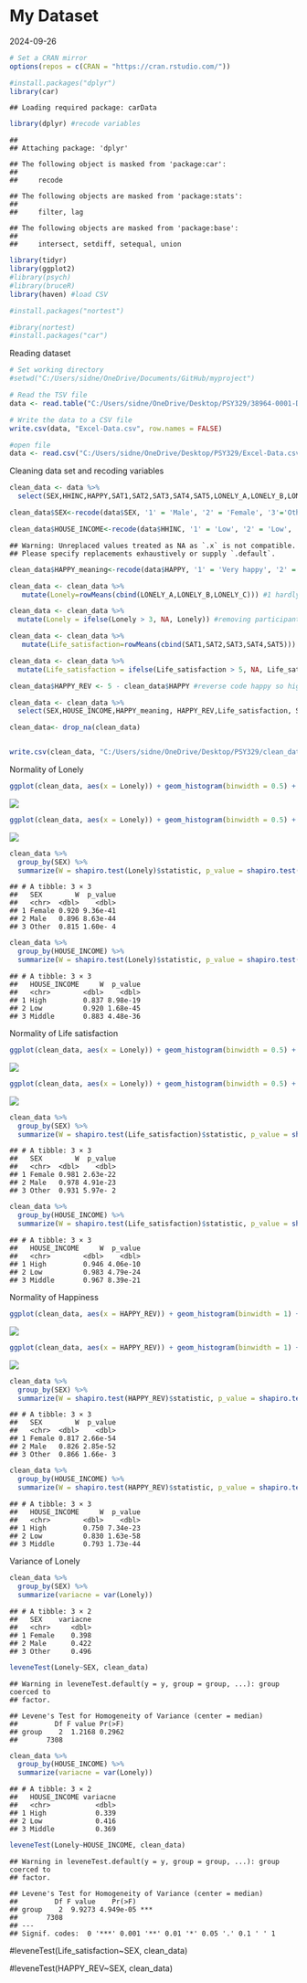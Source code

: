 My Dataset
================
2024-09-26

``` r
# Set a CRAN mirror
options(repos = c(CRAN = "https://cran.rstudio.com/"))
```

``` r
#install.packages("dplyr")
library(car)
```

    ## Loading required package: carData

``` r
library(dplyr) #recode variables
```

    ## 
    ## Attaching package: 'dplyr'

    ## The following object is masked from 'package:car':
    ## 
    ##     recode

    ## The following objects are masked from 'package:stats':
    ## 
    ##     filter, lag

    ## The following objects are masked from 'package:base':
    ## 
    ##     intersect, setdiff, setequal, union

``` r
library(tidyr)
library(ggplot2)
#library(psych)
#library(bruceR)
library(haven) #load CSV

#install.packages("nortest")

#ibrary(nortest)
#install.packages("car")
```

Reading dataset

``` r
# Set working directory
#setwd("C:/Users/sidne/OneDrive/Documents/GitHub/myproject")

# Read the TSV file
data <- read.table("C:/Users/sidne/OneDrive/Desktop/PSY329/38964-0001-Data.tsv", sep = "\t", header = TRUE, fill = TRUE, quote = "")

# Write the data to a CSV file
write.csv(data, "Excel-Data.csv", row.names = FALSE)

#open file
data <- read.csv("C:/Users/sidne/OneDrive/Desktop/PSY329/Excel-Data.csv")
```

Cleaning data set and recoding variables

``` r
clean_data <- data %>%
  select(SEX,HHINC,HAPPY,SAT1,SAT2,SAT3,SAT4,SAT5,LONELY_A,LONELY_B,LONELY_C) 

clean_data$SEX<-recode(data$SEX, '1' = 'Male', '2' = 'Female', '3'='Other')

clean_data$HOUSE_INCOME<-recode(data$HHINC, '1' = 'Low', '2' = 'Low', '3'='Low','4'='Low','5'='Low','6'='Middle','7'='Middle','8'='Middle','9'='Middle','10'='Middle','11'='High','12'='High')
```

    ## Warning: Unreplaced values treated as NA as `.x` is not compatible.
    ## Please specify replacements exhaustively or supply `.default`.

``` r
clean_data$HAPPY_meaning<-recode(data$HAPPY, '1' = 'Very happy', '2' = 'Rather happy', '3'='Not very happy','4'='Not at all happy')

clean_data <- clean_data %>%
   mutate(Lonely=rowMeans(cbind(LONELY_A,LONELY_B,LONELY_C))) #1 hardly ever feel lonely to 5 often feel lonely 

clean_data <- clean_data %>%
  mutate(Lonely = ifelse(Lonely > 3, NA, Lonely)) #removing participants that responded don't know or refused the question

clean_data <- clean_data %>%
   mutate(Life_satisfaction=rowMeans(cbind(SAT1,SAT2,SAT3,SAT4,SAT5))) #1 strongly disagree to 5 strongly agree higher score = higher life satisfaction

clean_data <- clean_data %>%
  mutate(Life_satisfaction = ifelse(Life_satisfaction > 5, NA, Life_satisfaction))

clean_data$HAPPY_REV <- 5 - clean_data$HAPPY #reverse code happy so higher number = happier

clean_data <- clean_data %>%
  select(SEX,HOUSE_INCOME,HAPPY_meaning, HAPPY_REV,Life_satisfaction, SAT1,SAT2,SAT3,SAT4,SAT5,Lonely, LONELY_A,LONELY_B,LONELY_C)

clean_data<- drop_na(clean_data)


write.csv(clean_data, "C:/Users/sidne/OneDrive/Desktop/PSY329/clean_data.csv", row.names = FALSE)
```

Normality of Lonely

``` r
ggplot(clean_data, aes(x = Lonely)) + geom_histogram(binwidth = 0.5) + facet_wrap(~SEX)+theme_classic() #between SEX
```

![](Dataset-analysis_files/figure-gfm/unnamed-chunk-5-1.png)<!-- -->

``` r
ggplot(clean_data, aes(x = Lonely)) + geom_histogram(binwidth = 0.5) + facet_wrap(~HOUSE_INCOME)+theme_classic() #between INCOME
```

![](Dataset-analysis_files/figure-gfm/unnamed-chunk-5-2.png)<!-- -->

``` r
clean_data %>%
  group_by(SEX) %>% 
  summarize(W = shapiro.test(Lonely)$statistic, p_value = shapiro.test(Lonely)$p.value)
```

    ## # A tibble: 3 × 3
    ##   SEX        W  p_value
    ##   <chr>  <dbl>    <dbl>
    ## 1 Female 0.920 9.36e-41
    ## 2 Male   0.896 8.63e-44
    ## 3 Other  0.815 1.60e- 4

``` r
clean_data %>%
  group_by(HOUSE_INCOME) %>% 
  summarize(W = shapiro.test(Lonely)$statistic, p_value = shapiro.test(Lonely)$p.value)
```

    ## # A tibble: 3 × 3
    ##   HOUSE_INCOME     W  p_value
    ##   <chr>        <dbl>    <dbl>
    ## 1 High         0.837 8.98e-19
    ## 2 Low          0.920 1.68e-45
    ## 3 Middle       0.883 4.48e-36

Normality of Life satisfaction

``` r
ggplot(clean_data, aes(x = Lonely)) + geom_histogram(binwidth = 0.5) + facet_wrap(~SEX)+theme_classic()
```

![](Dataset-analysis_files/figure-gfm/unnamed-chunk-6-1.png)<!-- -->

``` r
ggplot(clean_data, aes(x = Lonely)) + geom_histogram(binwidth = 0.5) + facet_wrap(~HOUSE_INCOME)+theme_classic()
```

![](Dataset-analysis_files/figure-gfm/unnamed-chunk-6-2.png)<!-- -->

``` r
clean_data %>%
  group_by(SEX) %>% 
  summarize(W = shapiro.test(Life_satisfaction)$statistic, p_value = shapiro.test(Life_satisfaction)$p.value)
```

    ## # A tibble: 3 × 3
    ##   SEX        W  p_value
    ##   <chr>  <dbl>    <dbl>
    ## 1 Female 0.981 2.63e-22
    ## 2 Male   0.978 4.91e-23
    ## 3 Other  0.931 5.97e- 2

``` r
clean_data %>%
  group_by(HOUSE_INCOME) %>% 
  summarize(W = shapiro.test(Life_satisfaction)$statistic, p_value = shapiro.test(Life_satisfaction)$p.value)
```

    ## # A tibble: 3 × 3
    ##   HOUSE_INCOME     W  p_value
    ##   <chr>        <dbl>    <dbl>
    ## 1 High         0.946 4.06e-10
    ## 2 Low          0.983 4.79e-24
    ## 3 Middle       0.967 8.39e-21

Normality of Happiness

``` r
ggplot(clean_data, aes(x = HAPPY_REV)) + geom_histogram(binwidth = 1) + facet_wrap(~SEX)+theme_classic()
```

![](Dataset-analysis_files/figure-gfm/unnamed-chunk-7-1.png)<!-- -->

``` r
ggplot(clean_data, aes(x = HAPPY_REV)) + geom_histogram(binwidth = 1) + facet_wrap(~HOUSE_INCOME)+theme_classic()
```

![](Dataset-analysis_files/figure-gfm/unnamed-chunk-7-2.png)<!-- -->

``` r
clean_data %>%
  group_by(SEX) %>% 
  summarize(W = shapiro.test(HAPPY_REV)$statistic, p_value = shapiro.test(HAPPY_REV)$p.value)
```

    ## # A tibble: 3 × 3
    ##   SEX        W  p_value
    ##   <chr>  <dbl>    <dbl>
    ## 1 Female 0.817 2.66e-54
    ## 2 Male   0.826 2.85e-52
    ## 3 Other  0.866 1.66e- 3

``` r
clean_data %>%
  group_by(HOUSE_INCOME) %>% 
  summarize(W = shapiro.test(HAPPY_REV)$statistic, p_value = shapiro.test(HAPPY_REV)$p.value)
```

    ## # A tibble: 3 × 3
    ##   HOUSE_INCOME     W  p_value
    ##   <chr>        <dbl>    <dbl>
    ## 1 High         0.750 7.34e-23
    ## 2 Low          0.830 1.63e-58
    ## 3 Middle       0.793 1.73e-44

Variance of Lonely

``` r
clean_data %>%
  group_by(SEX) %>%
  summarize(variacne = var(Lonely))
```

    ## # A tibble: 3 × 2
    ##   SEX    variacne
    ##   <chr>     <dbl>
    ## 1 Female    0.398
    ## 2 Male      0.422
    ## 3 Other     0.496

``` r
leveneTest(Lonely~SEX, clean_data)
```

    ## Warning in leveneTest.default(y = y, group = group, ...): group coerced to
    ## factor.

    ## Levene's Test for Homogeneity of Variance (center = median)
    ##         Df F value Pr(>F)
    ## group    2  1.2168 0.2962
    ##       7308

``` r
clean_data %>%
  group_by(HOUSE_INCOME) %>%
  summarize(variacne = var(Lonely))
```

    ## # A tibble: 3 × 2
    ##   HOUSE_INCOME variacne
    ##   <chr>           <dbl>
    ## 1 High            0.339
    ## 2 Low             0.416
    ## 3 Middle          0.369

``` r
leveneTest(Lonely~HOUSE_INCOME, clean_data)
```

    ## Warning in leveneTest.default(y = y, group = group, ...): group coerced to
    ## factor.

    ## Levene's Test for Homogeneity of Variance (center = median)
    ##         Df F value    Pr(>F)    
    ## group    2  9.9273 4.949e-05 ***
    ##       7308                      
    ## ---
    ## Signif. codes:  0 '***' 0.001 '**' 0.01 '*' 0.05 '.' 0.1 ' ' 1

\#leveneTest(Life_satisfaction~SEX, clean_data)

\#leveneTest(HAPPY_REV~SEX, clean_data)
